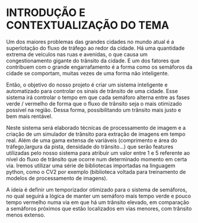 # INTRODUÇÃO E CONTEXTUALIZAÇÃO DO TEMA

Um dos maiores problemas das grandes cidades no mundo atual é a superlotação do fluxo de tráfego ao redor da cidade. Há uma quantidade extrema de veículos nas ruas e avenidas, o que causa um congestionamento gigante do trânsito da cidade. E um dos fatores que contribuem com o grande engarrafamento é a forma como os semáforos da cidade se comportam, muitas vezes de uma forma não inteligente.

Então, o objetivo do nosso projeto é criar um sistema inteligente e automatizado para controlar os sinais de trânsito de uma cidade. Esse sistema irá controlar o tempo em que cada semáforo alterna entre as fases verde / vermelho de forma que o fluxo de trânsito seja o mais otimizado possível na região. Dessa forma, possibilitando um trânsito mais justo e bem mais rentável.

Neste sistema será elaborado técnicas de processamento de imagem e a criação de um simulador de trânsito para extração de imagens em tempo real. Além de uma gama extensa de variáveis (comprimento e área do tráfego,largura da pista, densidade do trânsito...) que serão features utilizadas pelo nosso sistema para atribuir um valor entre 1 e 5 referente ao nível do fluxo de trânsito que ocorre num determinado momento em certa via. Iremos utilizar uma série de bibliotecas importadas na linguagem python, como o CV2 por exemplo (biblioteca voltada para treinamento de modelos de processamento de imagens).

A ideia é definir um temporizador otimizado para o sistema de semáforos, no qual seguirá a lógica de manter um semáforo mais tempo verde e pouco tempo vermelho numa via em que há um trânsito elevado, em comparação a semáforos próximos que estão localizados em vias menores, com trânsito menos extenso.
